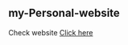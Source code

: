 ## my-Personal-website
Check website  [Click here](https://dheeraj-2000.github.io/my-Personal-website/)
